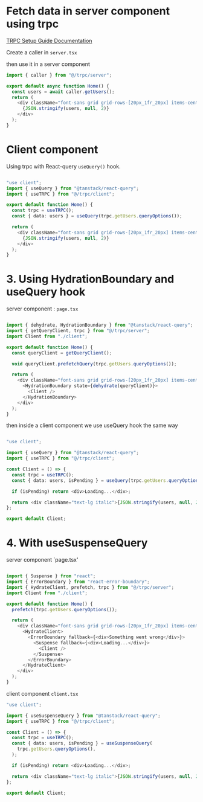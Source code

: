 # Fetch data in server component using trpc

[TRPC Setup Guide Documentation](https://trpc.io/docs/client/tanstack-react-query/server-components)

Create a caller in `server.tsx`

then use it in a server component

```typescript
import { caller } from "@/trpc/server";

export default async function Home() {
  const users = await caller.getUsers();
  return (
    <div className="font-sans grid grid-rows-[20px_1fr_20px] items-center justify-items-center min-h-screen p-8 pb-20 gap-16 sm:p-20">
      {JSON.stringify(users, null, 2)}
    </div>
  );
}

```

# Client component 

Using trpc with React-query `useQuery()` hook.

```typescript

"use client";
import { useQuery } from "@tanstack/react-query";
import { useTRPC } from "@/trpc/client";

export default function Home() {
  const trpc = useTRPC();
  const { data: users } = useQuery(trpc.getUsers.queryOptions());

  return (
    <div className="font-sans grid grid-rows-[20px_1fr_20px] items-center justify-items-center min-h-screen p-8 pb-20 gap-16 sm:p-20">
      {JSON.stringify(users, null, 2)}
    </div>
  );
}


```

# 3. Using HydrationBoundary and useQuery hook

server component : `page.tsx`

```typescript

import { dehydrate, HydrationBoundary } from "@tanstack/react-query";
import { getQueryClient, trpc } from "@/trpc/server";
import Client from "./client";

export default function Home() {
  const queryClient = getQueryClient();

  void queryClient.prefetchQuery(trpc.getUsers.queryOptions());

  return (
    <div className="font-sans grid grid-rows-[20px_1fr_20px] items-center justify-items-center min-h-screen p-8 pb-20 gap-16 sm:p-20">
      <HydrationBoundary state={dehydrate(queryClient)}>
        <Client />
      </HydrationBoundary>
    </div>
  );
}


```

then inside a client component we use useQuery hook the same way

```typescript

"use client";

import { useQuery } from "@tanstack/react-query";
import { useTRPC } from "@/trpc/client";

const Client = () => {
  const trpc = useTRPC();
  const { data: users, isPending } = useQuery(trpc.getUsers.queryOptions());

  if (isPending) return <div>Loading...</div>;

  return <div className="text-lg italic">{JSON.stringify(users, null, 2)}</div>;
};

export default Client;


```


# 4. With useSuspenseQuery


server component `page.tsx'

```typescript

import { Suspense } from "react";
import { ErrorBoundary } from "react-error-boundary";
import { HydrateClient, prefetch, trpc } from "@/trpc/server";
import Client from "./client";

export default function Home() {
  prefetch(trpc.getUsers.queryOptions());

  return (
    <div className="font-sans grid grid-rows-[20px_1fr_20px] items-center justify-items-center min-h-screen p-8 pb-20 gap-16 sm:p-20">
      <HydrateClient>
        <ErrorBoundary fallback={<div>Something went wrong</div>}>
          <Suspense fallback={<div>Loading...</div>}>
            <Client />
          </Suspense>
        </ErrorBoundary>
      </HydrateClient>
    </div>
  );
}

```

client component `client.tsx`

```typescript
"use client";

import { useSuspenseQuery } from "@tanstack/react-query";
import { useTRPC } from "@/trpc/client";

const Client = () => {
  const trpc = useTRPC();
  const { data: users, isPending } = useSuspenseQuery(
    trpc.getUsers.queryOptions(),
  );

  if (isPending) return <div>Loading...</div>;

  return <div className="text-lg italic">{JSON.stringify(users, null, 2)}</div>;
};

export default Client;


```
